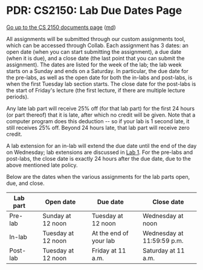 PDR: CS2150: Lab Due Dates Page
===============================

[Go up to the CS 2150 documents page](index.html) ([md](index.md))

All assignments will be submitted through our custom assignments tool, which can be accessed through Collab. Each assignment has 3 dates: an open date (when you can start submitting the assignment), a due date (when it is due), and a close date (the last point that you can submit the assignment). The dates are listed for the week of the lab; the lab week starts on a Sunday and ends on a Saturday. In particular, the due date for the pre-labs, as well as the open date for both the in-labs and post-labs, is when the first Tuesday lab section starts. The close date for the post-labs is the start of Friday's lecture (the first lecture, if there are multiple lecture periods).

Any late lab part will receive 25% off (for that lab part) for the first 24 hours (or part thereof) that it is late, after which no credit will be given. Note that a computer program does this deduction -- so if your lab is 1 second late, it still receives 25% off.  Beyond 24 hours late, that lab part will receive zero credit.

A lab extension for an in-lab will extend the due date until the end of the day on Wednesday; lab extensions are discussed in [Lab 1](../labs/lab01/index.html).  For the pre-labs and post-labs, the close date is exactly 24 hours after the due date, due to the above mentioned late policy.

Below are the dates when the various assignments for the lab parts open, due, and close.

| Lab part |&nbsp;| Open date          |&nbsp;| Due date               |&nbsp;| Close date                 |
|----------|------|--------------------|------|------------------------|------|----------------------------|
| Pre-lab  |&nbsp;| Sunday at 12 noon  |&nbsp;| Tuesday at 12 noon     |&nbsp;| Wednesday at noon          |
| In-lab   |&nbsp;| Tuesday at 12 noon |&nbsp;| At the end of your lab |&nbsp;| Wednesday at 11:59:59 p.m. |
| Post-lab |&nbsp;| Tuesday at 12 noon |&nbsp;| Friday at 11 a.m.      |&nbsp;| Saturday at 11 a.m.        |

